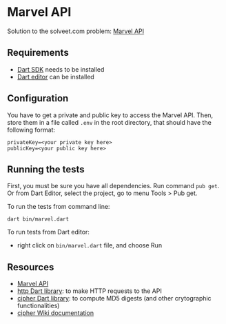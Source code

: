 # Marvel API

Solution to the solveet.com problem: 
[Marvel API](http://www.solveet.com/exercises/Acceder-a-la-API-Marvel/299)

## Requirements

- [Dart SDK](https://www.dartlang.org) needs to be installed
- [Dart editor](https://www.dartlang.org) can be installed

## Configuration

You have to get a private and public key to access the Marvel API. Then,
store them in a file called `.env` in the root directory, that should
have the following format:

    privateKey=<your private key here>
    publicKey=<your public key here>

## Running the tests

First, you must be sure you have all dependencies. Run command `pub get`.
Or from Dart Editor, select the project, go to menu Tools > Pub get.

To run the tests from command line:

    dart bin/marvel.dart

To run tests from Dart editor:

- right click on `bin/marvel.dart` file, and choose Run

## Resources

- [Marvel API](http://developer.marvel.com/docs#!/public/getCreatorCollectionget0)
- [http Dart library](https://pub.dartlang.org/packages/http): to make HTTP requests
to the API
- [cipher Dart library](https://pub.dartlang.org/packages/cipher): to compute MD5
digests (and other crytographic functionalities)
- [cipher Wiki documentation](https://github.com/izaera/cipher/wiki)

